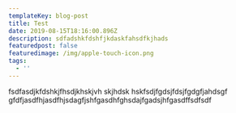 ```yaml
---
templateKey: blog-post
title: Test
date: 2019-08-15T18:16:00.896Z
description: sdfadshkfdshfjkdaskfahsdfkjhads
featuredpost: false
featuredimage: /img/apple-touch-icon.png
tags:
  - ''
---
```

fsdfasdjkfdshkjfhsdjkhskjvh skjhdsk hskfsdjfgdsjfdsjfgdgfjahdsgf gfdfjasdfhjasdfhjsdagfjshfgasdhfghsdajfgadsjhfgasdffsdfsdf
